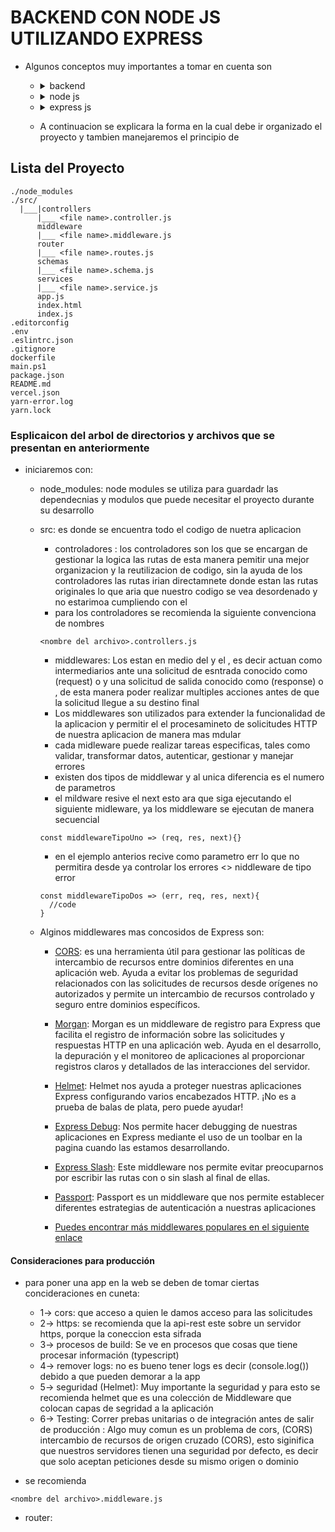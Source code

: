 # BACKEND CON NODE JS UTILIZANDO EXPRESS

- Algunos conceptos muy importantes a tomar en cuenta son

  - <details><summary>backend </summary>
      - que es el backend ?:

      - el backend  es la parte de la aplicacion en donde se realiza toda la logica del negocio tales como validaciones, conecatrse a una base de datos y atender a la petiones del cliente (frontend )
      - sentrandonos mas en el contecto de la web el backend esta compuesto por: 
          - lenguajes de programacion
          - frameworks y librerias que facilitan el desarrollo y gestion de la logica del backend
          - sistemas de gestion de base de datos
          - herrmientas para la gestion de la infrastructura del servidor
          - Apis y servicios que permiten la comuhnicacion con sistemas externos o incluso con el cliente
  </details>

  - <details><summary>node js</summary>
      - que es Node.js? 
      
      - node js es un entorno de ejecucion de javascript en el servidor
        
    </details>
  - <details><summary>express js</summary>
        - Espers en un framework de la web para node js que nos ayuda en la contruccion de applicaicones web y tambies APIS
        - Express proporciona una capa de abstraccion para el modulo <HTTP> que viene integrado en node js, proporciona una serie de carcateristicas y funcionalidades que facilitan el manejo de rutas el manejo de solicitude y repuestas <HTTP> el enrutado, renderizado de vistas y el manejo de middlewares entre otros mas
    </details>
  - A continuacion se explicara la forma en la cual debe ir organizado el proyecto y tambien manejaremos el principio de <una sola reponsabilidad>

## Lista del Proyecto
```
./node_modules
./src/
  |___|controllers
      |___ <file name>.controller.js
      middleware
      |___ <file name>.middleware.js
      router
      |___ <file name>.routes.js
      schemas
      |___ <file name>.schema.js
      services
      |___ <file name>.service.js
      app.js
      index.html
      index.js
.editorconfig
.env
.eslintrc.json
.gitignore
dockerfile
main.ps1
package.json
README.md
vercel.json
yarn-error.log
yarn.lock
```
### Esplicaicon del arbol de directorios y archivos que se presentan en anteriormente
- iniciaremos con:
  - node_modules: node modules se utiliza para guardadr las dependecnias y modulos que puede necesitar el proyecto durante su desarrollo

  - src: es donde se encuentra todo el codigo de nuetra aplicacion
    - controladores <controllers>: los controladores son los que se encargan de gestionar la logica las rutas de esta manera pemitir una mejor organizacion y la reutilizacion de codigo, sin la ayuda de los controladores las rutas irian directamnete donde estan las rutas originales lo que aria que nuestro codigo se vea desordenado y no estarimoa cumpliendo con el <principio de responsabilidad unica>
    - para los controladores se recomienda la siguiente convenciona de nombres
    
    ```
    <nombre del archivo>.controllers.js
    ```
    - middlewares: Los <middlewares> estan en medio del <req> y el <res>, es decir actuan como intermediarios ante una solicitud <HTTP> de esntrada conocido como (request) o <req> y una solicitud <HTTP> de salida conocido como (response) o <res>, de esta manera poder realizar multiples acciones antes de que la solicitud llegue a su destino final 
    - Los middlewares son utilizados para extender la funcionalidad de la aplicacion y permitir el el procesamineto de solicitudes HTTP de nuestra aplicacion de manera mas mdular
    - cada midleware puede realizar tareas especificas, tales como validar, transformar datos, autenticar, gestionar y manejar errores
    - existen dos tipos de middlewar y al unica diferencia es el numero de parametros
    - el mildware resive el next esto ara que siga ejecutando el siguiente midleware, ya los middleware se ejecutan de manera secuencial
    ```
    const middlewareTipoUno => (req, res, next){}
    ```
    - en el ejemplo anterios recive como parametro err lo que no permitira desde ya controlar los errores <> niddleware de tipo error
    ```
    const middlewareTipoDos => (err, req, res, next){
      //code
    }
    ```
  - Alginos middlewares mas concosidos de Express son:
    - [CORS](http://expressjs.com/en/resources/middleware/cors.html): es una herramienta útil para gestionar las políticas de intercambio de recursos entre dominios diferentes en una aplicación web. Ayuda a evitar los problemas de seguridad relacionados con las solicitudes de recursos desde orígenes no autorizados y permite un intercambio de recursos controlado y seguro entre dominios específicos.
    - [Morgan](http://expressjs.com/en/resources/middleware/morgan.html):  Morgan es un middleware de registro para Express que facilita el registro de información sobre las solicitudes y respuestas HTTP en una aplicación web. Ayuda en el desarrollo, la depuración y el monitoreo de aplicaciones al proporcionar registros claros y detallados de las interacciones del servidor.

    - [Helmet](https://github.com/helmetjs/helmet): Helmet nos ayuda a proteger nuestras aplicaciones Express configurando varios encabezados HTTP. ¡No es a prueba de balas de plata, pero puede ayudar!

    - [Express Debug](https://github.com/devoidfury/express-debug): Nos permite hacer debugging de nuestras aplicaciones en Express mediante el uso de un toolbar en la pagina cuando las estamos desarrollando.

    - [Express Slash](https://github.com/ericf/express-slash): Este middleware nos permite evitar preocuparnos por escribir las rutas con o sin slash al final de ellas.

    - [Passport](https://github.com/jaredhanson/passport): Passport es un middleware que nos permite establecer diferentes estrategias de autenticación a nuestras aplicaciones

    - [Puedes encontrar más middlewares populares en el siguiente enlace](http://expressjs.com/en/resources/middleware.html)

#### Consideraciones para producción
- para poner una app en la web se deben de tomar ciertas concideraciones en cuneta:
  - 1-> cors: que acceso a quien le damos acceso para las solicitudes
  - 2-> https: se recomienda que la api-rest este sobre un servidor https, porque la coneccion esta sifrada
  - 3-> procesos de build: Se ve en procesos que cosas que tiene procesar información (typescript)
  -  4-> remover logs: no es bueno tener logs es decir (console.log()) debido a que pueden demorar a la app
  -  5-> seguridad (Helmet): Muy importante la seguridad y para esto se recomienda helmet que es una colección de Middleware que colocan capas de segridad a la aplicación
  - 6-> Testing: Correr prebas unitarias o de integración antes de salir de producción
  <Importante>: Algo muy comun es un problema de cors, (CORS) intercambio de recursos de origen cruzado (CORS), esto siginifica que nuestros servidores tienen una seguridad por defecto, es decir que solo aceptan peticiones desde su mismo origen o dominio

- se recomienda
```
<nombre del archivo>.middleware.js
```

- router: 




